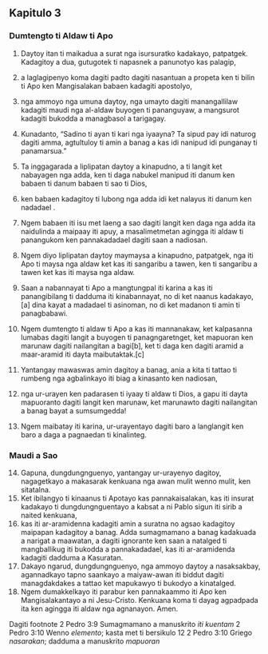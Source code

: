 Kapitulo 3
----------

### Dumtengto ti Aldaw ti Apo

1. Daytoy itan ti maikadua a surat nga isursuratko kadakayo, patpatgek. Kadagitoy a dua, gutugotek ti napasnek a panunotyo kas palagip,
2. a laglagipenyo koma dagiti padto dagiti nasantuan a propeta ken ti bilin ti Apo ken Mangisalakan babaen kadagiti apostolyo,
3. nga ammoyo nga umuna daytoy, nga umayto dagiti manangallilaw kadagiti maudi nga al-aldaw buyogen ti pananguyaw, a mangsurot kadagiti bukodda a managbasol a tarigagay.
4. Kunadanto, “Sadino ti ayan ti kari nga iyaayna? Ta sipud pay idi naturog dagiti amma, agtultuloy ti amin a banag a kas idi nanipud idi punganay ti panamarsua.”
5. Ta inggagarada a liplipatan daytoy a kinapudno, a ti langit ket nabayagen nga adda, ken ti daga nabukel manipud iti danum ken babaen ti danum babaen ti sao ti Dios,
6. ken babaen kadagitoy ti lubong nga adda idi ket nalayus iti danum ken nadadael .
7. Ngem babaen iti isu met laeng a sao dagiti langit ken daga nga adda ita naidulinda a maipaay iti apuy, a masalimetmetan agingga iti aldaw ti panangukom ken pannakadadael dagiti saan a nadiosan.

8. Ngem diyo liplipatan daytoy maymaysa a kinapudno, patpatgek, nga iti Apo ti maysa nga aldaw ket kas iti sangaribu a tawen, ken ti sangaribu a tawen ket kas iti maysa nga aldaw.
9. Saan a nabannayat ti Apo a mangtungpal iti karina a kas iti panangibilang ti dadduma iti kinabannayat, no di ket naanus kadakayo,[a] dina kayat a madadael ti asinoman, no di ket madanon ti amin ti panagbabawi.
10. Ngem dumtengto ti aldaw ti Apo a kas iti mannanakaw, ket kalpasanna lumabas dagiti langit a buyogen ti panagngaretnget, ket mapuoran ken marunaw dagiti nailangitan a bagi[b], ket ti daga ken dagiti aramid a maar-aramid iti dayta maibutaktak.[c]

11. Yantangay mawaswas amin dagitoy a banag, ania a kita ti tattao ti rumbeng nga agbalinkayo iti biag a kinasanto ken nadiosan,
12. nga ur-urayen ken padarasen ti iyaay ti aldaw ti Dios, a gapu iti dayta mapuoranto dagiti langit ken marunaw, ket marunawto dagiti nailangitan a banag bayat a sumsumgedda!
13. Ngem maibatay iti karina, ur-urayentayo dagiti baro a langlangit ken baro a daga a pagnaedan ti kinalinteg.

### Maudi a Sao

14. Gapuna, dungdungnguenyo, yantangay ur-urayenyo dagitoy, nagagetkayo a makasarak kenkuana nga awan mulit wenno mulit, ken sitatalna.
15. Ket ibilangyo ti kinaanus ti Apotayo kas pannakaisalakan, kas iti insurat kadakayo ti dungdungnguentayo a kabsat a ni Pablo sigun iti sirib a naited kenkuana,
16. kas iti ar-aramidenna kadagiti amin a suratna no agsao kadagitoy maipapan kadagitoy a banag. Adda sumagmamano a banag kadakuada a narigat a maawatan, a dagiti ignorante ken saan a natalged ti mangballikug iti bukodda a pannakadadael, kas iti ar-aramidenda kadagiti dadduma a Kasuratan.
17. Dakayo ngarud, dungdungnguenyo, nga ammoyo daytoy a nasaksakbay, agannadkayo tapno saankayo a maiyaw-awan iti biddut dagiti managdakdakes a tattao ket mapukawyo ti bukodyo a kinatalged.
18. Ngem dumakkelkayo iti parabur ken pannakaammo iti Apo ken Mangisalakantayo a ni Jesu-Cristo. Kenkuana koma ti dayag agpadpada ita ken agingga iti aldaw nga agnanayon. Amen.

Dagiti footnote
2 Pedro 3:9 Sumagmamano a manuskrito *iti kuentam*
2 Pedro 3:10 Wenno *elemento*; kasta met ti bersikulo 12
2 Pedro 3:10 Griego *nasarakan*; dadduma a manuskrito *mapuoran*